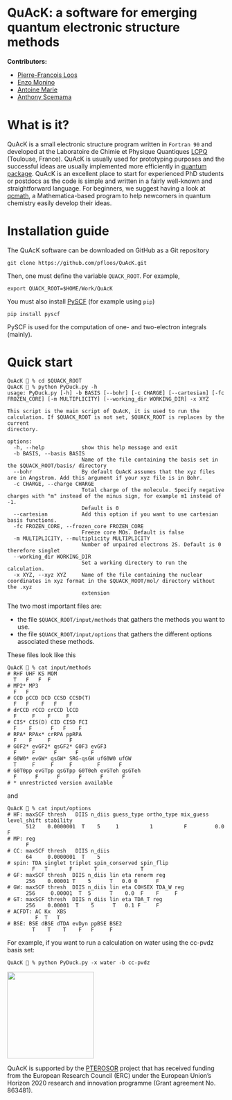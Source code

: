 # QuAcK: a software for emerging quantum electronic structure methods

**Contributors:**
- [Pierre-Francois Loos](https://pfloos.github.io/WEB_LOOS)
- [Enzo Monino](https://enzomonino.github.io)
- [Antoine Marie](https://antoine-marie.github.io)
- [Anthony Scemama](https://scemama.github.io)
  
# What is it?

QuAcK is a small electronic structure program written in `Fortran 90` and developed at the Laboratoire de Chimie et Physique Quantiques [LCPQ](https://www.lcpq.ups-tlse.fr) (Toulouse, France).
QuAcK is usually used for prototyping purposes and the successful ideas are usually implemented more efficiently in [quantum package](https://quantumpackage.github.io/qp2/). QuAcK is an excellent place to start for experienced PhD students or postdocs as the code is simple and written in a fairly well-known and straightforward language. For beginners, we suggest having a look at [qcmath](https://github.com/LCPQ/qcmath/), a Mathematica-based program to help newcomers in quantum chemistry easily develop their ideas. 

# Installation guide
The QuAcK software can be downloaded on GitHub as a Git repository
```
git clone https://github.com/pfloos/QuAcK.git
```

Then, one must define the variable `QUACK_ROOT`. For example, 
```
export QUACK_ROOT=$HOME/Work/QuAcK
```
You must also install [PySCF](https://pyscf.org) (for example using `pip`)
```
pip install pyscf
```

PySCF is used for the computation of one- and two-electron integrals (mainly).

# Quick start

```
QuAcK 💩 % cd $QUACK_ROOT
QuAcK 💩 % python PyDuck.py -h
usage: PyDuck.py [-h] -b BASIS [--bohr] [-c CHARGE] [--cartesian] [-fc FROZEN_CORE] [-m MULTIPLICITY] [--working_dir WORKING_DIR] -x XYZ

This script is the main script of QuAcK, it is used to run the calculation. If $QUACK_ROOT is not set, $QUACK_ROOT is replaces by the current
directory.

options:
  -h, --help            show this help message and exit
  -b BASIS, --basis BASIS
                        Name of the file containing the basis set in the $QUACK_ROOT/basis/ directory
  --bohr                By default QuAcK assumes that the xyz files are in Angstrom. Add this argument if your xyz file is in Bohr.
  -c CHARGE, --charge CHARGE
                        Total charge of the molecule. Specify negative charges with "m" instead of the minus sign, for example m1 instead of -1.
                        Default is 0
  --cartesian           Add this option if you want to use cartesian basis functions.
  -fc FROZEN_CORE, --frozen_core FROZEN_CORE
                        Freeze core MOs. Default is false
  -m MULTIPLICITY, --multiplicity MULTIPLICITY
                        Number of unpaired electrons 2S. Default is 0 therefore singlet
  --working_dir WORKING_DIR
                        Set a working directory to run the calculation.
  -x XYZ, --xyz XYZ     Name of the file containing the nuclear coordinates in xyz format in the $QUACK_ROOT/mol/ directory without the .xyz
                        extension
```

The two most important files are:
- the file `$QUACK_ROOT/input/methods` that gathers the methods you want to use.
- the file `$QUACK_ROOT/input/options` that gathers the different options associated these methods.

These files look like this
```
QuAcK 💩 % cat input/methods 
# RHF UHF KS MOM 
  T   F   F  F   
# MP2* MP3 
  F   F   
# CCD pCCD DCD CCSD CCSD(T) 
  F   F    F   F    F
# drCCD rCCD crCCD lCCD
  F     F    F     F
# CIS* CIS(D) CID CISD FCI
  F    F      F   F    F
# RPA* RPAx* crRPA ppRPA 
  F    F     F      F
# G0F2* evGF2* qsGF2* G0F3 evGF3
  F     F      F      F    F
# G0W0* evGW* qsGW* SRG-qsGW ufG0W0 ufGW
  T     F     F     F        F      F
# G0T0pp evGTpp qsGTpp G0T0eh evGTeh qsGTeh
  F      F      F      F      F      F
# * unrestricted version available
```
and
```
QuAcK 💩 % cat input/options 
# HF: maxSCF thresh   DIIS n_diis guess_type ortho_type mix_guess level_shift stability
      512    0.0000001  T    5     1          1          F         0.0         F
# MP: reg
      F
# CC: maxSCF thresh   DIIS n_diis
      64     0.0000001  T    5
# spin: TDA singlet triplet spin_conserved spin_flip 
        F   T       F       T              T 
# GF: maxSCF thresh  DIIS n_diis lin eta renorm reg
      256    0.00001 T    5      T   0.0 0      F
# GW: maxSCF thresh  DIIS n_diis lin eta COHSEX TDA_W reg
      256     0.00001  T  5      T    0.0  F    F     F 
# GT: maxSCF thresh  DIIS n_diis lin eta TDA_T reg
      256    0.00001  T    5      T   0.1 F     F  
# ACFDT: AC Kx  XBS
         F  T   T
# BSE: BSE dBSE dTDA evDyn ppBSE BSE2
        T    T    T    F   F     F
```

For example, if you want to run a calculation on water using the cc-pvdz basis set:
```
QuAcK 💩 % python PyDuck.py -x water -b cc-pvdz
```

<img src="https://lcpq.github.io/PTEROSOR/img/ERC.png" width="200" />

QuAcK is supported by the [PTEROSOR](https://lcpq.github.io/PTEROSOR/) project that has received funding from the European Research Council (ERC) under the European Union’s Horizon 2020 research and innovation programme (Grant agreement No. 863481).
